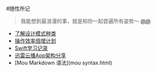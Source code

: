 #随性所记

> 我能想到最浪漫的事，就是和你一起尝遍所有姿势～   [@@](婚纱照.html)

-	[了解设计模式种类](了解设计模式种类.html)
-	[操作效率倍增计划](操作效率倍增计划.pdf)
-	[Swift学习记录](Swift学习记录.pdf)
-	[迅雷云播App架构分享](迅雷云播App架构分享/index.html)
-	[Mou Markdown 语法](mou syntax.html)
